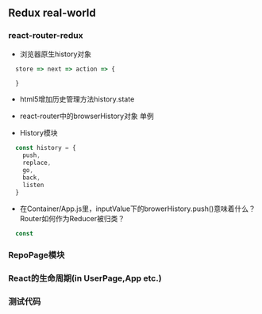 ## Redux real-world
### react-router-redux
+ 浏览器原生history对象
```js
  store => next => action => {

  }

```
+ html5增加历史管理方法history.state
+ react-router中的browserHistory对象
  单例

+ History模块
```js
  const history = {
    push,
    replace,
    go,
    back,
    listen
  }
```
+ 在Container/App.js里，inputValue下的browerHistory.push()意味着什么？
Router如何作为Reducer被归类？
```js
  const
```

### RepoPage模块

### React的生命周期(in UserPage,App etc.)

### 测试代码
